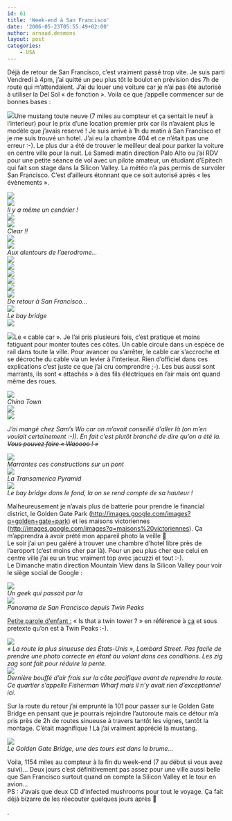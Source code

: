 ```yaml
---
id: 61
title: 'Week-end à San Francisco'
date: '2006-05-23T05:55:49+02:00'
author: arnaud.desmons
layout: post
categories:
    - USA
---
```


Déjà de retour de San Francisco, c’est vraiment passé trop vite. Je suis parti Vendredi à 4pm, j’ai quitté un peu plus tôt le boulot en prévision des 7h de route qui m’attendaient. J’ai du louer une voiture car je n’ai pas été autorisé à utiliser la Del Sol « de fonction ». Voila ce que j’appelle commencer sur de bonnes bases :

![](http://arnaud.desmons.free.fr/cool/san_francisco/dsc00970.jpg)Une mustang toute neuve (7 miles au compteur et ça sentait le neuf à l’interieur) pour le prix d’une location premier prix car ils n’avaient plus le modèle que j’avais reservé ! Je suis arrivé à 1h du matin à San Francisco et je me suis trouvé un hotel. J’ai eu la chambre 404 et ce n’était pas une erreur :-). Le plus dur a été de trouver le meilleur deal pour parker la voiture en centre ville pour la nuit. Le Samedi matin direction Palo Alto ou j’ai RDV pour une petite séance de vol avec un pilote amateur, un étudiant d’Epitech qui fait son stage dans la Silicon Valley. La météo n’a pas permis de survoler San Francisco. C’est d’ailleurs étonnant que ce soit autorisé après « les évènements ».

![](http://arnaud.desmons.free.fr/cool/san_francisco/dsc00991.jpg)  
![](http://arnaud.desmons.free.fr/cool/san_francisco/dsc00995.jpg)  
*Il y a même un cendrier !*  
![](http://arnaud.desmons.free.fr/cool/san_francisco/dsc01013.jpg)  
![](http://arnaud.desmons.free.fr/cool/san_francisco/dsc00997.jpg)  
*Clear !!*  
![](http://arnaud.desmons.free.fr/cool/san_francisco/dsc01001.jpg)  
![](http://arnaud.desmons.free.fr/cool/san_francisco/dsc00999.jpg)  
*Aux alentours de l’aerodrome…*  
![](http://arnaud.desmons.free.fr/cool/san_francisco/dsc01005.jpg)  
![](http://arnaud.desmons.free.fr/cool/san_francisco/dsc01006.jpg)  
![](http://arnaud.desmons.free.fr/cool/san_francisco/dsc01008.jpg)  
![](http://arnaud.desmons.free.fr/cool/san_francisco/dsc01010.jpg)  
![](http://arnaud.desmons.free.fr/cool/san_francisco/dsc01004.jpg)  
![](http://arnaud.desmons.free.fr/cool/san_francisco/dsc01018.jpg)  
*De retour à San Francisco…*  
![](http://arnaud.desmons.free.fr/cool/san_francisco/dsc01023.jpg)  
*Le bay bridge*  
![](http://arnaud.desmons.free.fr/cool/san_francisco/dsc01024.jpg)

![](http://arnaud.desmons.free.fr/cool/san_francisco/dsc01029.jpg)Le « cable car ». Je l’ai pris plusieurs fois, c’est pratique et moins fatiguant pour monter toutes ces côtes. Un cable circule dans un espèce de rail dans toute la ville. Pour avancer ou s’arrêter, le cable car s’accroche et se décroche du cable via un levier à l’interieur. Rien d’officiel dans ces explications c’est juste ce que j’ai cru comprendre ;-). Les bus aussi sont marrants, ils sont « attachés » à des fils éléctriques en l’air mais ont quand même des roues.

![](http://arnaud.desmons.free.fr/cool/san_francisco/dsc01030.jpg)  
*China Town*  
![](http://arnaud.desmons.free.fr/cool/san_francisco/dsc01032.jpg)  
![](http://arnaud.desmons.free.fr/cool/san_francisco/dsc01033.jpg)

*J’ai mangé chez Sam’s Wo car on m’avait conseillé d’aller là (on m’en voulait certainement :-)). En fait c’est plutôt branché de dire qu’on a été la. <del>Vous pouvez faire « Waoooo ! »</del>*

![](http://arnaud.desmons.free.fr/cool/san_francisco/dsc01036.jpg)  
*Marrantes ces constructions sur un pont*  
![](http://arnaud.desmons.free.fr/cool/san_francisco/dsc01031.jpg)  
*La Transamerica Pyramid*  
![](http://arnaud.desmons.free.fr/cool/san_francisco/dsc01039.jpg)  
*Le bay bridge dans le fond, la on se rend compte de sa hauteur !*

Malheureusement je n’avais plus de batterie pour prendre le financial district, le Golden Gate Park (<http://images.google.com/images?q=golden+gate+park>) et les maisons victoriennes (<http://images.google.com/images?q=maisons%20victoriennes>). Ça m’apprendra à avoir prété mon appareil photo la veille 🙂  
Le soir j’ai un peu galéré à trouver une chambre d’hotel libre près de l’aeroport (c’est moins cher par là). Pour un peu plus cher que celui en centre ville j’ai eu un truc vraiment top avec jacuzzi et tout :-).  
Le Dimanche matin direction Mountain View dans la Silicon Valley pour voir le siège social de Google :

![](http://arnaud.desmons.free.fr/cool/san_francisco/dsc01053.jpg)  
*Un geek qui passait par la*  
![](http://arnaud.desmons.free.fr/cool/san_francisco/dsc01062.jpg)  
*Panorama de San Francisco depuis Twin Peaks*

<u>Petite parole d’enfant :</u> « Is that a twin tower ? » en référence à [ça](http://arnaud.desmons.free.fr/cool/san_francisco/dsc01068.jpg) et sous pretexte qu’on est à Twin Peaks :-).

![](http://arnaud.desmons.free.fr/cool/san_francisco/dsc01076.jpg)  
*« La route la plus sinueuse des États-Unis », Lombard Street. Pas facile de prendre une photo correcte en étant au volant dans ces conditions. Les zig zag sont fait pour réduire la pente.*  
![](http://arnaud.desmons.free.fr/cool/san_francisco/dsc01083.jpg)  
*Dernière bouffé d’air frais sur la côte pacifique avant de reprendre la route. Ce quartier s’appelle Fisherman Wharf mais il n’y avait rien d’exceptionnel ici.*

Sur la route du retour j’ai emprunté la 101 pour passer sur le Golden Gate Bridge en pensant que je pourrais rejoindre l’autoroute mais ce détour m’a pris près de 2h de routes sinueuse à travers tantôt les vignes, tantôt la montage. C’était magnifique ! Là j’ai vraiment apprécié la mustang.

![](http://arnaud.desmons.free.fr/cool/san_francisco/dsc01096.jpg)  
*Le Golden Gate Bridge, une des tours est dans la brume…*

Voila, 1154 miles au compteur à la fin du week-end (7 au début si vous avez suivi)… Deux jours c’est définitivement pas assez pour une ville aussi belle que San Francisco surtout quand on compte la Silicon Valley et le tour en avion…  
PS : J’avais que deux CD d’infected mushrooms pour tout le voyage. Ça fait déjà bizarre de les réecouter quelques jours après 🙂

.
